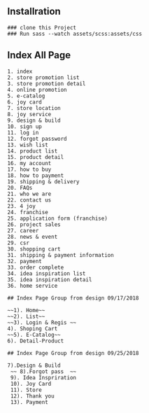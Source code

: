 ## Installration

    ### clone this Project
    ### Run sass --watch assets/scss:assets/css

## Index All Page 

    1. index
    2. store promotion list
    3. store promotion detail
    4. online promotion
    5. e-catalog
    6. joy card
    7. store location
    8. joy service
    9. design & build
    10. sign up
    11. log in
    12. forgot password
    13. wish list
    14. product list
    15. product detail
    16. my account
    17. how to buy
    18. how to payment
    19. shipping & delivery
    20. FAQs
    21. who we are
    22. contact us
    23. 4 joy
    24. franchise
    25. application form (franchise)
    26. project sales
    27. career
    28. news & event
    29. csr
    30. shopping cart
    31. shipping & payment information
    32. payment
    33. order complete
    34. idea inspiration list
    35. idea inspiration detail
    36. home service
    
    ## Index Page Group from design 09/17/2018

    ~~1). Home~~
    ~~2). List~~
    ~~3). Login & Regis ~~
    4). Shoping Cart
    ~~5). E-Catalog~~
    6). Detail-Product
    
    ## Index Page Group from design 09/25/2018
    
    7).Design & Build
     ~~ 8).Forgot pass  ~~
     9). Idea Inspriration
     10). Joy Card
     11). Store
     12). Thank you
     13). Payment
